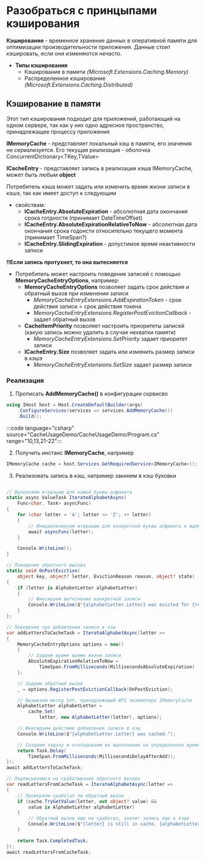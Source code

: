 # Разобраться с принцыпами кэширования

__Кэширование__ - временное хранение данных в оперативной памяти для оптимизации производительности приложения.
Данные стоит кэшировать, если они изменяются нечасто.

* __Типы кэширования__
    + Кэширование в памяти *(Microsoft.Extensions.Caching.Memory)*
    + Распределенное кэширование *(Microsoft.Extensions.Caching.Distributed)*

 ## __Кэширование в памяти__ ##

Этот тип кэширования подходит для приложений, работающий на одном сервере, так как у них одно адресное пространство, принадлежащее процессу приложения

 __IMemoryCache__ - представляет локальный кэш в памяти, его значения не сериализуется. Его текущая реализация - оболочка ConcurrentDictionary<TKey,TValue>

 __ICacheEntry__ - представляет запись в реализации кэша IMemoryCache, может быть любым __object__

Потребитель кэша может задать или изменить время жизни записи в кэшэ, так как имеет доступ к следующим
* свойствам:
    + __ICacheEntry.AbsoluteExpiration__ - абсолютная дата окончания срока готдности (принимает DateTimeOffset)
    + __ICacheEntry.AbsoluteExpirationRelativeToNow__ - абсолютная дата окончания срока годонсти относительно текущего момента (принимает TimeSpan?)
    + __ICacheEntry.SlidingExpiration__ - допустимое время неактивности записи
 
 __!!Если запись протухнет, то она вытесняется__

 * Потребитель может настроить поведение записей с помощью __MemoryCacheEntryOptions__, например:
    + __MemoryCacheEntryOptions__ позволяет задать срок действия и обратный вызов при изменении записи 
        - *MemoryCacheEntryExtensions.AddExpirationToken* - срок действия записи = срок действия токена 
        - *MemoryCacheEntryExtensions.RegisterPostEvictionCallback* - задает обратный вызов
    + __CacheItemPriority__ позволяет настроить приоритеты записей (какую запись можно удалить в случае нехватки памяти)
        - *MemoryCacheEntryExtensions.SetPriority* задает приоритет записи
    + __ICacheEntry.Size__ позволяет задать или изменить размер записи в кэшэ
        - *MemoryCacheEntryExtensions.SetSize* задает размер записи

### __Реализация__ ###

1. Прописать __AddMemoryCache()__ в конфигурации скрвисво
```csharp
using IHost host = Host.CreateDefaultBuilder(args)
    .ConfigureServices(services => services.AddMemoryCache())
    .Build();
```

:::code language="csharp" source="CacheUsageDemo/CacheUsageDemo/Program.cs" range="10,13,21-22":::

2. Получить инстанс __IMemoryCache__, например
```csharp
IMemoryCache cache = host.Services.GetRequiredService<IMemoryCache>();
```
3. Реализовать запись в кэш, например закинем в кэш буковки
```csharp

// Выполняем итерацию для кажой буквы алфавита
static async ValueTask IterateAlphabetAsync(
    Func<char, Task> asyncFunc)
{
    for (char letter = 'A'; letter <= 'Z'; ++ letter)
    {
        // Инициализируем итерацию для конкретной буквы алфавита и ждем её завершения
        await asyncFunc(letter);
    }

    Console.WriteLine();
}

// Поведение обратного вызова
static void OnPostEviction(
    object key, object? letter, EvictionReason reason, object? state)
{
    if (letter is AlphabetLetter alphabetLetter)
    {
        // Фиксируем вытеснение конкретной записи
        Console.WriteLine($"{alphabetLetter.Letter} was evicted for {reason}.");
    }
};

// Поведение при добавлении записи в кэш
var addLettersToCacheTask = IterateAlphabetAsync(letter =>
{
    MemoryCacheEntryOptions options = new()
    {
        // Задаем время время жизни записи
        AbsoluteExpirationRelativeToNow =
            TimeSpan.FromMilliseconds(MillisecondsAbsoluteExpiration)
    };

    // Задаем обратный вызов
    _ = options.RegisterPostEvictionCallback(OnPostEviction);

    // Вызываем метод Set, принадлежащий API экземпляра IMemoryCache
    AlphabetLetter alphabetLetter =
        cache.Set(
            letter, new AlphabetLetter(letter), options);

    // Фиксируем действие добавления записи в кэш
    Console.WriteLine($"{alphabetLetter.Letter} was cached.");

    // Создаем задачу и откладываем ее выполнение на определенное время
    return Task.Delay(
        TimeSpan.FromMilliseconds(MillisecondsDelayAfterAdd));
});
await addLettersToCacheTask;

// Подписываемся на срабатывание обратного вызова
var readLettersFromCacheTask = IterateAlphabetAsync(letter =>
{
    // Проверяем сработал ли обратный вызов
    if (cache.TryGetValue(letter, out object? value) &&
        value is AlphabetLetter alphabetLetter)
    {
        // Обратный вызов еще не сработал, значит запись еще в кэше
        Console.WriteLine($"{letter} is still in cache. {alphabetLetter.Message}");
    }

    return Task.CompletedTask;
});
await readLettersFromCacheTask;
```